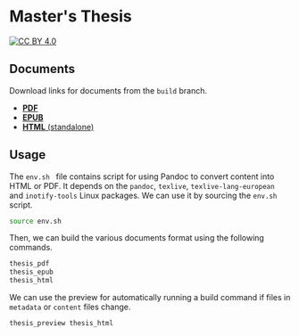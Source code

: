 # Master's Thesis
[![CC BY 4.0][cc-by-shield]][cc-by]

[cc-by]: http://creativecommons.org/licenses/by/4.0/
[cc-by-shield]: https://img.shields.io/badge/License-CC%20BY%204.0-lightgrey.svg


## Documents
Download links for documents from the `build` branch.

- [**PDF**](https://github.com/jaantollander/masters-thesis/blob/build/index.pdf)
- [**EPUB**](https://github.com/jaantollander/masters-thesis/blob/build/index.epub)
- [**HTML** (standalone)](https://github.com/jaantollander/masters-thesis/blob/build/index.html)


## Usage
The `env.sh ` file contains script for using Pandoc to convert content into HTML or PDF. It depends on the `pandoc`, `texlive`, `texlive-lang-european` and `inotify-tools` Linux packages. We can use it by sourcing the `env.sh` script.

```bash
source env.sh
```

Then, we can build the various documents format using the following commands.

```bash
thesis_pdf
thesis_epub
thesis_html
```

We can use the preview for automatically running a build command if files in `metadata` or `content` files change.

```bash
thesis_preview thesis_html
```
